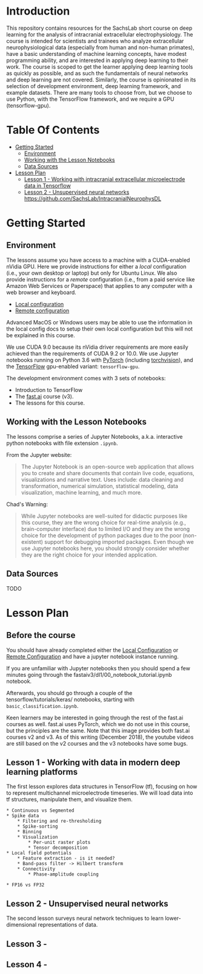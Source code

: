 # Introduction

This repository contains resources for the SachsLab short course on deep learning for the analysis of
intracranial extracellular electrophysiology. The course is intended for scientists and trainees who analyze
extracellular neurophysiological data (especially from human and non-human primates), have a basic
understanding of machine learning concepts, have modest programming ability, and are interested in
applying deep learning to their work. The course is scoped to get the learner applying deep learning tools
as quickly as possible, and as such the fundamentals of neural networks and deep learning are not covered.
Similarly, the course is opinionated in its selection of development environment, deep learning framework,
and example datasets. There are many tools to choose from, but we choose to use Python, with the
TensorFlow framework, and we require a GPU (tensorflow-gpu).

# Table Of Contents

* [Getting Started](#getting-started)
    * [Environment](#environment)
    * [Working with the Lesson Notebooks](#working-with-the-lesson-notebooks)
    * [Data Sources](#data-sources)
* [Lesson Plan](#lesson-plan)
    * [Lesson 1 - Working with intracranial extracellular microelectrode data in Tensorflow](#lesson-1---working-with-data-in-modern-deep-learning-platforms)
    * [Lesson 2 - Unsupervised neural networks](#lesson-2---unsupervised-neural-networks)
https://github.com/SachsLab/IntracranialNeurophysDL
# Getting Started

## Environment

The lessons assume you have access to a machine with a CUDA-enabled nVidia GPU. Here we provide
instructions for either a *local* configuration (i.e., your own desktop or laptop) but only for Ubuntu Linux.
We also provide instructions for a *remote* configuration (i.e., from a paid service like Amazon Web Services
or Paperspace) that applies to any computer with a web browser and keyboard.

* [Local configuration](https://github.com/SachsLab/IntracranialNeurophysDL/tree/master/docs/LocalConfig.md)
* [Remote configuration](https://github.com/SachsLab/IntracranialNeurophysDL/tree/master/docs/RemoteConfig.md)

Advanced MacOS or Windows users may be able to use the information in the local config docs to setup their own
local configuration but this will not be explained in this course.

We use CUDA 9.0 because its nVidia driver requirements are more easily achieved than the requirements of
CUDA 9.2 or 10.0. We use Jupyter notebooks running on Python 3.6 with [PyTorch](https://pytorch.org/) (including
[torchvision](https://pytorch.org/docs/stable/torchvision/index.html)), and the [TensorFlow](https://www.tensorflow.org/)
gpu-enabled variant: `tensorflow-gpu`.

The development environment comes with 3 sets of notebooks:
  * Introduction to TensorFlow
  * The [fast.ai](https://www.fast.ai/) course (v3).
  * The lessons for this course.

## Working with the Lesson Notebooks

The lessons comprise a series of Jupyter Notebooks, a.k.a. interactive python notebooks with file extension `.ipynb`.

From the Jupyter website:
>The Jupyter Notebook is an open-source web application that allows you to create and share documents that contain
live code, equations, visualizations and narrative text. Uses include: data cleaning and transformation,
numerical simulation, statistical modeling, data visualization, machine learning, and much more.

Chad's Warning:
>While Jupyter notebooks are well-suited for didactic purposes like this course, they are the wrong choice for
real-time analysis (e.g., brain-computer interface) due to limited I/O and they are the wrong choice for the
development of python packages due to the poor (non-existent) support for debugging imported packages. Even though
we use Jupyter notebooks here, you should strongly consider whether they are the right choice for your intended
application. 

## Data Sources

TODO

# Lesson Plan

## Before the course

You should have already completed either the [Local Configuration](https://github.com/SachsLab/IntracranialNeurophysDL/tree/master/docs/LocalConfig.md)
or [Remote Configuration](https://github.com/SachsLab/IntracranialNeurophysDL/tree/master/docs/RemoteConfig.md)
and have a jupyter notebook instance running.

If you are unfamiliar with Jupyter notebooks then you should spend a few minutes going through the
fastaiv3/dl1/00_notebook_tutorial.ipynb notebook.

Afterwards, you should go through a couple of the tensorflow/tutorials/keras/ notebooks, starting with
`basic_classification.ipynb`.

Keen learners may be interested in going through the rest of the fast.ai courses as well.
fast.ai uses PyTorch, which we do not use in this course, but the principles are the same.
Note that this image provides both fast.ai courses v2 and v3. As of this writing (December 2018),
the youtube videos are still based on the v2 courses and the v3 notebooks have some bugs.

## Lesson 1 - Working with data in modern deep learning platforms

The first lesson explores data structures in TensorFlow (tf), focusing on how to represent multichannel 
microelectrode timeseries. We will load data into tf structures, manipulate them, and visualize them.

    * Continuous vs Segmented
    * Spike data
        * Filtering and re-thresholding
        * Spike-sorting
        * Binning
        * Visualization
            * Per-unit raster plots
            * Tensor decomposition
    * Local field potentials
        * Feature extraction - is it needed?
        * Band-pass filter -> Hilbert transform
        * Connectivity
            * Phase-amplitude coupling
            
    * FP16 vs FP32

## Lesson 2 - Unsupervised neural networks

The second lesson surveys neural network techniques to learn lower-dimensional representations of data.

## Lesson 3 - 

## Lesson 4 - 